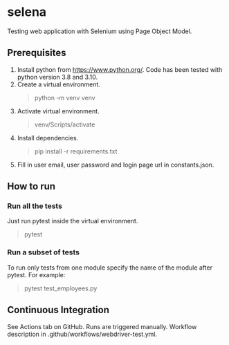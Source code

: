 # selena
Testing web application with Selenium using Page Object Model.

## Prerequisites
1. Install python from https://www.python.org/. Code has been tested with python version 3.8 and 3.10.
2. Create a virtual environment.
   > python -m venv venv
3. Activate virtual environment.
   > venv/Scripts/activate
4. Install dependencies.
   > pip install -r requirements.txt
5. Fill in user email, user password and login page url in constants.json.

## How to run
### Run all the tests
Just run pytest inside the virtual environment.
  > pytest

### Run a subset of tests
To run only tests from one module specify the name of the module after pytest. For example:
  > pytest test_employees.py

## Continuous Integration
See Actions tab on GitHub. Runs are triggered manually. Workflow description in .github/workflows/webdriver-test.yml.
